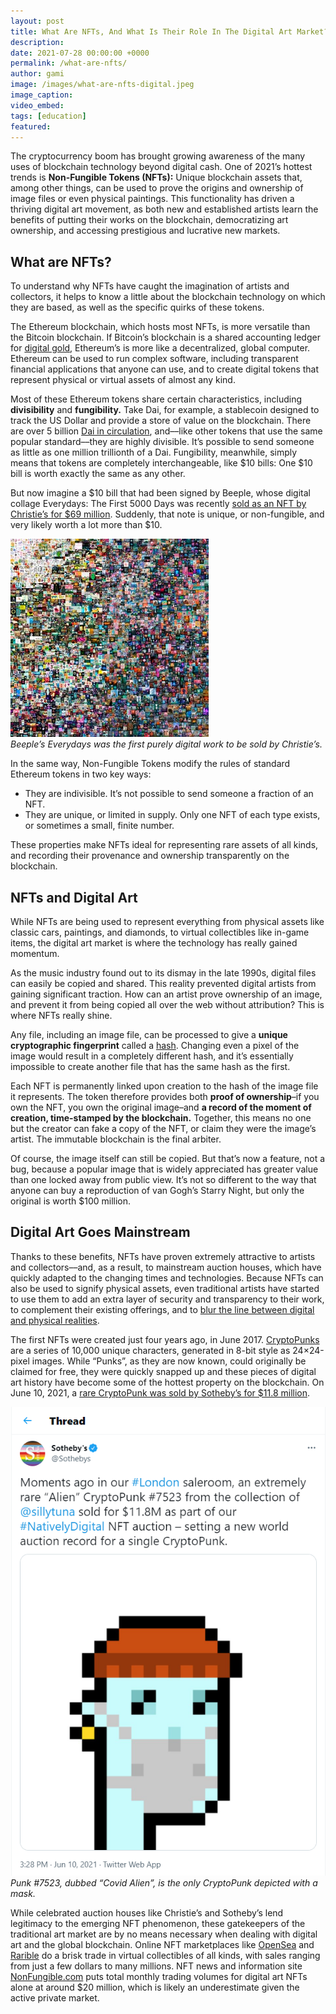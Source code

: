 ```yaml
---
layout: post
title: What Are NFTs, And What Is Their Role In The Digital Art Market?
description:
date: 2021-07-28 00:00:00 +0000
permalink: /what-are-nfts/
author: gami
image: /images/what-are-nfts-digital.jpeg
image_caption:
video_embed: 
tags: [education]
featured: 
---
```


The cryptocurrency boom has brought growing awareness of the many uses of blockchain technology beyond digital cash. One of 2021’s hottest trends is **Non-Fungible Tokens (NFTs):** Unique blockchain assets that, among other things, can be used to prove the origins and ownership of image files or even physical paintings. This functionality has driven a thriving digital art movement, as both new and established artists learn the benefits of putting their works on the blockchain, democratizing art ownership, and accessing prestigious and lucrative new markets.

## What are NFTs?

To understand why NFTs have caught the imagination of artists and collectors, it helps to know a little about the blockchain technology on which they are based, as well as the specific quirks of these tokens.

The Ethereum blockchain, which hosts most NFTs, is more versatile than the Bitcoin blockchain. If Bitcoin’s blockchain is a shared accounting ledger for [digital gold](https://www.reuters.com/article/us-crypto-currencies-jpm-idUSKBN29A1IF), Ethereum’s is more like a decentralized, global computer. Ethereum can be used to run complex software, including transparent financial applications that anyone can use, and to create digital tokens that represent physical or virtual assets of almost any kind.

Most of these Ethereum tokens share certain characteristics, including **divisibility** and **fungibility.** Take Dai, for example, a stablecoin designed to track the US Dollar and provide a store of value on the blockchain. There are over 5 billion [Dai in circulation](https://makerburn.com/#/), and––like other tokens that use the same popular standard––they are highly divisible. It’s possible to send someone as little as one million trillionth of a Dai. Fungibility, meanwhile, simply means that tokens are completely interchangeable, like $10 bills: One $10 bill is worth exactly the same as any other.

But now imagine a $10 bill that had been signed by Beeple, whose digital collage Everydays: The First 5000 Days was recently [sold as an NFT by Christie’s for $69 million](https://www.christies.com/features/Monumental-collage-by-Beeple-is-first-purely-digital-artwork-NFT-to-come-to-auction-11510-7.aspx). Suddenly, that note is unique, or non-fungible, and very likely worth a lot more than $10.

![What Are NFTs](/images/beeple-5000-days.jpeg)  
*Beeple’s Everydays was the first purely digital work to be sold by Christie’s.*

In the same way, Non-Fungible Tokens modify the rules of standard Ethereum tokens in two key ways:

- They are indivisible. It’s not possible to send someone a fraction of an NFT.
- They are unique, or limited in supply. Only one NFT of each type exists, or sometimes a small, finite number.

These properties make NFTs ideal for representing rare assets of all kinds, and recording their provenance and ownership transparently on the blockchain.

## NFTs and Digital Art

While NFTs are being used to represent everything from physical assets like classic cars, paintings, and diamonds, to virtual collectibles like in-game items, the digital art market is where the technology has really gained momentum.

As the music industry found out to its dismay in the late 1990s, digital files can easily be copied and shared. This reality prevented digital artists from gaining significant traction. How can an artist prove ownership of an image, and prevent it from being copied all over the web without attribution? This is where NFTs really shine.

Any file, including an image file, can be processed to give a **unique cryptographic fingerprint** called a [hash](https://www.investopedia.com/news/cryptographic-hash-functions/). Changing even a pixel of the image would result in a completely different hash, and it’s essentially impossible to create another file that has the same hash as the first.

Each NFT is permanently linked upon creation to the hash of the image file it represents. The token therefore provides both **proof of ownership**–if you own the NFT, you own the original image–and **a record of the moment of creation, time-stamped by the blockchain.** Together, this means no one but the creator can fake a copy of the NFT, or claim they were the image’s artist. The immutable blockchain is the final arbiter.

Of course, the image itself can still be copied. But that’s now a feature, not a bug, because a popular image that is widely appreciated has greater value than one locked away from public view. It’s not so different to the way that anyone can buy a reproduction of van Gogh’s Starry Night, but only the original is worth $100 million.

## Digital Art Goes Mainstream

Thanks to these benefits, NFTs have proven extremely attractive to artists and collectors––and, as a result, to mainstream auction houses, which have quickly adapted to the changing times and technologies. Because NFTs can also be used to signify physical assets, even traditional artists have started to use them to add an extra layer of security and transparency to their work, to complement their existing offerings, and to [blur the line between digital and physical realities](https://www.theartnewspaper.com/news/burned-banksy-now-being-sold-as-an-nft).

The first NFTs were created just four years ago, in June 2017. [CryptoPunks](https://www.larvalabs.com/cryptopunks) are a series of 10,000 unique characters, generated in 8-bit style as 24×24-pixel images. While “Punks”, as they are now known, could originally be claimed for free, they were quickly snapped up and these pieces of digital art history have become some of the hottest property on the blockchain. On June 10, 2021, a [rare CryptoPunk was sold by Sotheby’s for $11.8 million](https://twitter.com/Sothebys/status/1402996062474760193).

![What Are NFTs](/images/rare-punk-sale.png)  
*Punk #7523, dubbed “Covid Alien”, is the only CryptoPunk depicted with a mask.*

While celebrated auction houses like Christie’s and Sotheby’s lend legitimacy to the emerging NFT phenomenon, these gatekeepers of the traditional art market are by no means necessary when dealing with digital art and the global blockchain. Online NFT marketplaces like [OpenSea](https://opensea.io/) and [Rarible](https://rarible.com/) do a brisk trade in virtual collectibles of all kinds, with sales ranging from just a few dollars to many millions. NFT news and information site [NonFungible.com](https://nonfungible.com/market/history) puts total monthly trading volumes for digital art NFTs alone at around $20 million, which is likely an underestimate given the active private market.